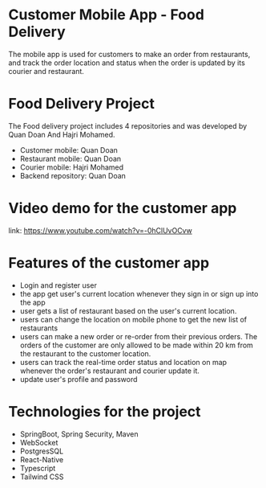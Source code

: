 # Customer Mobile App - Food Delivery
The mobile app is used for customers to make an order from restaurants, and track the order location and status when the order is updated by its courier and restaurant.

# Food Delivery Project
The Food delivery project includes 4 repositories and was developed by Quan Doan And Hajri Mohamed.
- Customer mobile: Quan Doan 
- Restaurant mobile: Quan Doan
- Courier mobile: Hajri Mohamed
- Backend repository: Quan Doan

# Video demo for the customer app
link: https://www.youtube.com/watch?v=-0hClUvOCvw

# Features of the customer app
- Login and register user
- the app get user's current location whenever they sign in or sign up into the app
- user gets a list of restaurant based on the user's current location.
- users can change the location on mobile phone to get the new list of restaurants
- users can make a new order or re-order from their previous orders. The orders of the customer are only allowed to be made within 20 km from the restaurant to the customer location.
- users can track the real-time order status and location on map whenever the order's restaurant and courier update it.
- update user's profile and password


# Technologies for the project
- SpringBoot, Spring Security, Maven
- WebSocket
- PostgresSQL
- React-Native
- Typescript
- Tailwind CSS
